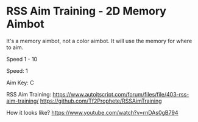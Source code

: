 # RSS Aim Training - 2D Memory Aimbot

It's a memory aimbot, not a color aimbot. It will use the memory for where to aim.

Speed 1 - 10

Speed: 1

Aim Key: C

RSS Aim Training:
https://www.autoitscript.com/forum/files/file/403-rss-aim-training/
https://github.com/Tf2Prophete/RSSAimTraining

How it looks like?
https://www.youtube.com/watch?v=rnDAs0gB794
